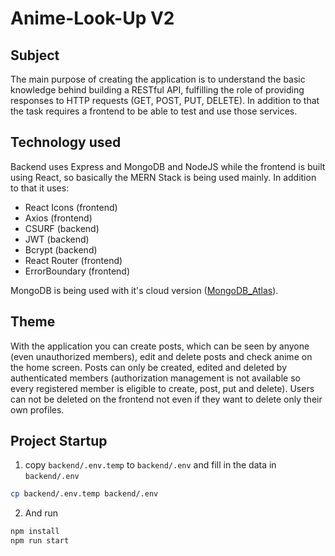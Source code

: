 # Anime-Look-Up V2

## Subject

The main purpose of creating the application is to understand the basic knowledge behind building a RESTful API, fulfilling the role of providing responses to HTTP requests (GET, POST, PUT, DELETE). In addition to that the task requires a frontend to be able to test and use those services.

## Technology used

Backend uses Express and MongoDB and NodeJS while the frontend is built using React, so basically the MERN Stack is being used mainly. In addition to that it uses:

- React Icons (frontend)
- Axios (frontend)
- CSURF (backend)
- JWT (backend)
- Bcrypt (backend)
- React Router (frontend)
- ErrorBoundary (frontend)

MongoDB is being used with it's cloud version ([MongoDB_Atlas](https://cloud.mongodb.com/)).

## Theme

With the application you can create posts, which can be seen by anyone (even unauthorized members), edit and delete posts and check anime on the home screen. Posts can only be created, edited and deleted by authenticated members (authorization management is not available so every registered member is eligible to create, post, put and delete). Users can not be deleted on the frontend not even if they want to delete only their own profiles.

## Project Startup

1. copy `backend/.env.temp` to `backend/.env` and fill in the data in `backend/.env`

```bash
cp backend/.env.temp backend/.env
```

2. And run

```bash
npm install
npm run start
```
